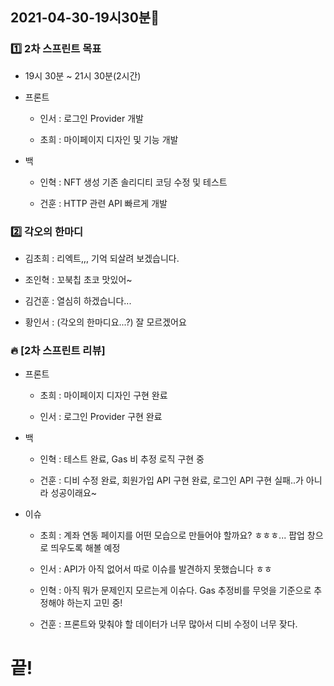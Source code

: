 ## 2021-04-30-19시30분🌟

### 1️⃣ 2차 스프린트 목표

* 19시 30분 ~ 21시 30분(2시간)

* 프론트

    * 인서 : 로그인 Provider 개발

    * 초희 : 마이페이지 디자인 및 기능 개발

* 백

    * 인혁 : NFT 생성 기존 솔리디티 코딩 수정 및 테스트

    * 건훈 : HTTP 관련 API 빠르게 개발

### 2️⃣ 각오의 한마디

* 김초희 : 리엑트,,, 기억 되살려 보겠습니다.

* 조인혁 : 꼬북칩 초코 맛있어~

* 김건훈 : 열심히 하겠습니다...

* 황인서 : (각오의 한마디요...?) 잘 모르겠어요

### 🔥 [2차 스프린트 리뷰]

* 프론트

    * 초희 : 마이페이지 디자인 구현 완료

    * 인서 : 로그인 Provider 구현 완료

* 백

    * 인혁 : 테스트 완료, Gas 비 추정 로직 구현 중

    * 건훈 : 디비 수정 완료, 회원가입 API 구현 완료, 로그인 API 구현 실패..가 아니라 성공이래요~

* 이슈

    * 초희 : 계좌 연동 페이지를 어떤 모습으로 만들어야 할까요? ㅎㅎㅎ... 팝업 창으로 띄우도록 해볼 예정

    * 인서 : API가 아직 없어서 따로 이슈를 발견하지 못했습니다 ㅎㅎ

    * 인혁 : 아직 뭐가 문제인지 모르는게 이슈다. Gas 추정비를 무엇을 기준으로 추정해야 하는지 고민 중!

    * 건훈 : 프론트와 맞춰야 할 데이터가 너무 많아서 디비 수정이 너무 잦다.


# 끝!